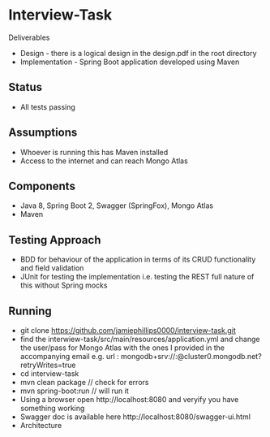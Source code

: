 # Interview-Task  

Deliverables
* Design - there is a logical design in the design.pdf in the root directory
* Implementation - Spring Boot application developed using Maven 

## Status 
* All tests passing

## Assumptions
* Whoever is running this has Maven installed
* Access to the internet and can reach Mongo Atlas

## Components
* Java 8, Spring Boot 2, Swagger (SpringFox), Mongo Atlas 
* Maven


## Testing Approach 
* BDD for behaviour of the application in terms of its CRUD functionality and field validation
* JUnit for testing the implementation i.e. testing the REST full nature of this without Spring mocks 


## Running 
* git clone https://github.com/jamiephillips0000/interview-task.git
* find the interwiew-task/src/main/resources/application.yml and change the user/pass for Mongo Atlas with the ones I provided in the accompanying email e.g. url : mongodb+srv://<username>:<password>@cluster0.mongodb.net?retryWrites=true 
* cd interview-task
* mvn clean package // check for errors
* mvn spring-boot:run // will run it 
* Using a browser open http://localhost:8080 and veryify you have something working 
* Swagger doc is available here http://localhost:8080/swagger-ui.html
* Architecture
	
